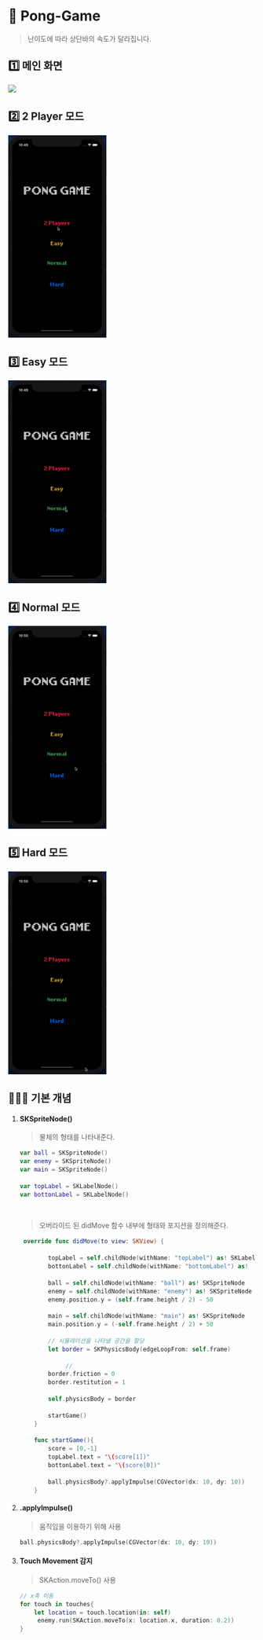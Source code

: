 # 🏓 Pong-Game

> 난이도에 따라 상단바의 속도가 달라집니다.

## 1️⃣ 메인 화면

<img width="200"  src="https://user-images.githubusercontent.com/39258902/93989298-b2004180-fdc4-11ea-9c7b-3ee6daf88e6d.png">

</br>

## 2️⃣ 2 Player 모드

<img width="200" src="image/2player.gif">





</br>



## 3️⃣ Easy 모드

<img width="200" src="image/easy.gif">



</br>



## 4️⃣ Normal 모드

<img width="200" src="image/normal.gif">



</br>



## 5️⃣ Hard 모드

<img width="200" src="image/hard.gif">





</br>



## 👩🏻‍💻 기본 개념

1. #### SKSpriteNode()

   > 물체의 형태를 나타내준다. 

   ```swift
   var ball = SKSpriteNode()
   var enemy = SKSpriteNode()
   var main = SKSpriteNode()
       
   var topLabel = SKLabelNode()
   var bottonLabel = SKLabelNode()
   ```

   
   
   </br>
   
   
   
   > 오버라이드 된 didMove 함수 내부에 형태와 포지션을 정의해준다.
   
   ```swift
    override func didMove(to view: SKView) {
       
           topLabel = self.childNode(withName: "topLabel") as! SKLabelNode
           bottonLabel = self.childNode(withName: "bottomLabel") as! 	SKLabelNode
           
           ball = self.childNode(withName: "ball") as! SKSpriteNode
           enemy = self.childNode(withName: "enemy") as! SKSpriteNode
           enemy.position.y = (self.frame.height / 2) - 50
           
           main = self.childNode(withName: "main") as! SKSpriteNode
           main.position.y = (-self.frame.height / 2) + 50
           
           // 시뮬레이션을 나타낼 공간을 할당
           let border = SKPhysicsBody(edgeLoopFrom: self.frame)
           
      			// 
           border.friction = 0
           border.restitution = 1
           
           self.physicsBody = border
           
           startGame()
       }
   
       func startGame(){
           score = [0,-1]
           topLabel.text = "\(score[1])"
           bottonLabel.text = "\(score[0])"
           
           ball.physicsBody?.applyImpulse(CGVector(dx: 10, dy: 10))
       }
   ```
   
   

2. #### .applyImpulse()

   > 움직임을 이용하기 위해 사용

   ```swift
   ball.physicsBody?.applyImpulse(CGVector(dx: 10, dy: 10))
   ```

   

3. #### Touch Movement 감지

   > SKAction.moveTo() 사용

   ```swift
   // x축 이동
   for touch in touches{
       let location = touch.location(in: self)
   		enemy.run(SKAction.moveTo(x: location.x, duration: 0.2))
   }
   ```

   

